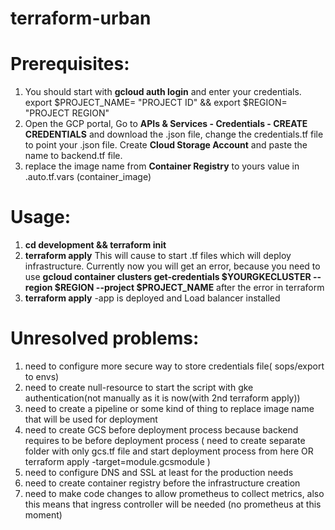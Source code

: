 # terraform-urban
# Prerequisites: 
1) You should start with **gcloud auth login** and enter your credentials. export $PROJECT_NAME= "PROJECT ID" && export $REGION= "PROJECT REGION"
2) Open the GCP portal, Go to **APIs & Services - Credentials - CREATE CREDENTIALS** and download the .json file, change the credentials.tf file to point your .json file. Create **Cloud Storage Account** and paste the name to backend.tf file.
3) replace the image name from **Container Registry** to yours value in .auto.tf.vars (container_image)

# Usage: 

1) **cd development && terraform init**
2) **terraform apply**
This will cause to start .tf files which will deploy infrastructure.
Currently now you will get an error, because you  need to use **gcloud container clusters get-credentials $YOURGKECLUSTER --region $REGION --project $PROJECT_NAME** after the error in terraform
3) **terraform apply**  -app is deployed and Load balancer installed

# Unresolved problems: 
1) need to configure more secure way to store credentials file( sops/export to envs)
2) need to create null-resource to start the script with gke authentication(not manually as it is now(with 2nd terraform apply)) 
4) need to create a pipeline or some kind of thing to replace image name that will be used for deployment
3) need to create GCS before deployment process because backend requires to be before deployment process ( need to create separate folder with only gcs.tf file and start deployment process from here OR terraform apply -target=module.gcsmodule )
4) need to configure DNS and SSL at least for the production needs
5) need to create container registry before the infrastructure creation
6) need to make code changes to allow prometheus to collect metrics, also this means that ingress controller will be needed (no prometheus at this moment)


